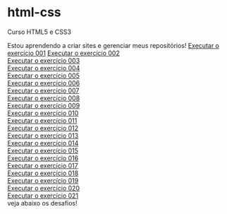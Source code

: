 # html-css
 Curso HTML5 e CSS3

Estou aprendendo a criar sites e gerenciar meus repositórios!
<a href="https://saimonlelis.github.io/html-css/exercicios/ex001/index.html">Executar o exercício 001</a>
<a href="https://saimonlelis.github.io/html-css/exercicios/ex002/index.html">Executar o exercício 002</a><br>
<a href="https://saimonlelis.github.io/html-css/exercicios/ex003/index.html">Executar o exercício 003</a><br>
<a href="https://saimonlelis.github.io/html-css/exercicios/ex004/index.html">Executar o exercício 004</a><br>
<a href="https://saimonlelis.github.io/html-css/exercicios/ex005/index.html">Executar o exercício 005</a><br>
<a href="https://saimonlelis.github.io/html-css/exercicios/ex006/index.html">Executar o exercício 006</a><br>
<a href="https://saimonlelis.github.io/html-css/exercicios/ex007/index.html">Executar o exercício 007</a><br>
<a href="https://saimonlelis.github.io/html-css/exercicios/ex008/index.html">Executar o exercício 008</a><br>
<a href="https://saimonlelis.github.io/html-css/exercicios/ex009/index.html">Executar o exercício 009</a><br>
<a href="https://saimonlelis.github.io/html-css/exercicios/ex010/index.html">Executar o exercício 010</a><br>
<a href="https://saimonlelis.github.io/html-css/exercicios/ex011/index.html">Executar o exercício 011</a><br>
<a href="https://saimonlelis.github.io/html-css/exercicios/ex012/index.html">Executar o exercício 012</a><br>
<a href="https://saimonlelis.github.io/html-css/exercicios/ex013/index.html">Executar o exercício 013</a><br>
<a href="https://saimonlelis.github.io/html-css/exercicios/ex014/index.html">Executar o exercício 014</a><br>
<a href="https://saimonlelis.github.io/html-css/exercicios/ex015/index.html">Executar o exercício 015</a><br>
<a href="https://saimonlelis.github.io/html-css/exercicios/ex016/index.html">Executar o exercício 016</a><br>
<a href="https://saimonlelis.github.io/html-css/exercicios/ex017/index.html">Executar o exercício 017</a><br>
<a href="https://saimonlelis.github.io/html-css/exercicios/ex018/index.html">Executar o exercício 018</a><br>
<a href="https://saimonlelis.github.io/html-css/exercicios/ex019/index.html">Executar o exercício 019</a><br>
<a href="https://saimonlelis.github.io/html-css/exercicios/ex020/index.html">Executar o exercício 020</a><br>
<a href="https://saimonlelis.github.io/html-css/exercicios/ex021/index.html">Executar o exercício 021</a><br>
veja abaixo os desafios!